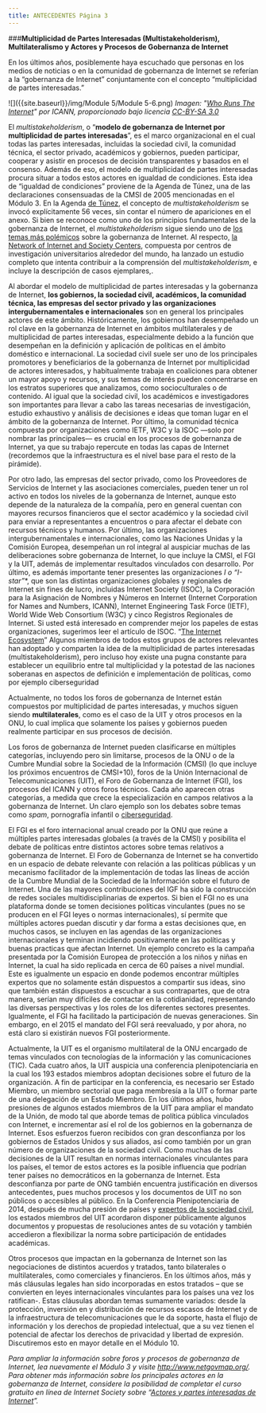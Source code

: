 ```yaml
---
title: ANTECEDENTES Página 3
---
```


###**Multiplicidad de Partes Interesadas (Multistakeholderism), Multilateralismo y Actores y Procesos de Gobernanza de Internet**

En los últimos años, posiblemente haya escuchado que personas en los medios de noticias o en la comunidad de gobernanza de Internet se referían a la “gobernanza de Internet” conjuntamente con el concepto “multiplicidad de partes interesadas.” 

![]({{site.baseurl}}/img/Module 5/Module 5-6.png)
*Imagen: "<a href="https://en.wikipedia.org/wiki/Internet_governance#mediaviewer/File:Who-Runs-the-Internet-graphic.png" target="_blank">Who Runs The Internet</a>" por ICANN, proporcionado bajo licencia <a href="http://creativecommons.org/licenses/by-sa/3.0/" target="_blank">CC-BY-SA 3.0</a>*
 
El *multistakeholderism*, o “**modelo de gobernanza de Internet por multiplicidad de partes interesadas**”, es el marco organizacional en el cual todas las partes interesadas, incluidas la sociedad civil, la comunidad técnica, el sector privado, académicos y gobiernos, pueden participar, cooperar y asistir en procesos de decisión transparentes y basados en el consenso. Además de eso, el modelo de multiplicidad de partes interesadas procura situar a todos estos actores en igualdad de condiciones. Esta idea de “igualdad de condiciones” proviene de la Agenda de Túnez, una de las declaraciones consensuadas de la CMSI de 2005 mencionadas en el Módulo 3. En la Agenda <a href="https://www.itu.int/wsis/docs2/tunis/off/7-es.html" target="_blank">de Túnez</a>, el concepto de *multistakeholderism* se invocó explícitamente 56 veces, sin contar el número de apariciones en el anexo. Si bien se reconoce como uno de los principios fundamentales de la gobernanza de Internet, el *multistakeholderism* sigue siendo uno de <a href="http://www.diplomacy.edu/IGFLanguage/multistakeholderism#3" target="_blank">los temas más polémicos</a> sobre la gobernanza de Internet. Al respecto, <a href="http://networkofcenters.net/" target="_blank">la Network of Internet and Society Centers</a>, compuesta por centros de investigación universitarios alrededor del mundo, ha lanzado un estudio completo que intenta contribuir a la comprensión del *multistakeholderism*, e incluye la descripción de casos ejemplares,. 

Al abordar el modelo de multiplicidad de partes interesadas y la gobernanza de Internet, **los gobiernos, la sociedad civil, académicos, la comunidad técnica, las empresas del sector privado y las organizaciones intergubernamentales e internacionales** son en general los principales actores de este ámbito. Históricamente, los gobiernos han desempeñado un rol clave en la gobernanza de Internet en ámbitos multilaterales y de multiplicidad de partes interesadas, especialmente debido a la función que desempeñan en la definición y aplicación de políticas en el ámbito doméstico e internacional. La sociedad civil suele ser uno de los principales promotores y beneficiarios de la gobernanza de Internet por multiplicidad de actores interesados, y habitualmente trabaja en coaliciones para obtener un mayor apoyo y recursos, y sus temas de interés pueden concentrarse en los estratos superiores que analizamos, como socioculturales o de contenido. Al igual que la sociedad civil, los académicos e investigadores son importantes para llevar a cabo las tareas necesarias de investigación, estudio exhaustivo y análisis de decisiones e ideas que  toman lugar en el ámbito de la gobernanza de Internet. Por último, la comunidad técnica compuesta por organizaciones como IETF, W3C y la ISOC —solo por nombrar las principales— es crucial en los procesos de gobernanza de Internet, ya que su trabajo repercute en todas las capas de Internet (recordemos que la infraestructura es el nivel base para el resto de la pirámide).

Por otro lado, las empresas del sector privado, como los Proveedores de Servicios de Internet y las asociaciones comerciales, pueden tener un rol activo en todos los niveles de la gobernanza de Internet, aunque esto depende de la naturaleza de la compañía, pero en general cuentan con mayores recursos financieros que el sector académico y la sociedad civil para enviar a representantes a encuentros o para afectar el debate con recursos técnicos y humanos. Por último, las organizaciones intergubernamentales e internacionales, como las Naciones Unidas y la Comisión Europea, desempeñan un rol integral al auspiciar muchas de las deliberaciones sobre gobernanza de Internet, lo que incluye la CMSI, el FGI y la UIT, además de implementar resultados vinculados con desarrollo. Por último, es además importante tener presentes las organizaciones **I* o “I-star”**, que son las distintas organizaciones globales y regionales de Internet sin fines de lucro, incluidas Internet Society (ISOC), la Corporación para la Asignación de Nombres y Números en Internet (Internet Corporation for Names and Numbers, ICANN), Internet Engineering Task Force (IETF), World Wide Web Consortium (W3C) y cinco Registros Regionales de Internet. Si usted está interesado en comprender mejor los papeles de estas organizaciones, sugerimos leer el artículo de ISOC. “<a href="http://www.internetsociety.org/who-makes-internet-work-internet-ecosystem" target="_blank">The Internet Ecosystem</a>” Algunos miembros de todos estos grupos de actores relevantes han adoptado y comparten la idea de la multiplicidad de partes interesadas (multistakeholderism), pero incluso hoy existe una pugna constante para establecer un equilibrio entre tal multiplicidad y la potestad de las naciones soberanas en aspectos de definición e implementación de políticas, como por ejemplo ciberseguridad

Actualmente, no todos los foros de gobernanza de Internet están compuestos por multiplicidad de partes interesadas, y muchos siguen siendo **multilaterales**, como es el caso de la UIT y otros procesos en la ONU, lo cual implica que solamente los países y gobiernos pueden realmente participar en sus procesos de decisión. 

Los foros de gobernanza de Internet pueden clasificarse en múltiples categorías, incluyendo pero sin limitarse, procesos de la ONU o de la Cumbre Mundial sobre la Sociedad de la Información (CMSI) (lo que incluye los próximos encuentros de CMSI+10), foros de la Unión Internacional de Telecomunicaciones (UIT), el Foro de Gobernanza de Internet (FGI), los procesos del ICANN y otros foros técnicos. Cada año aparecen otras categorías, a medida que crece la especialización en campos relativos a la gobernanza de Internet. Un claro ejemplo son los debates sobre temas como *spam*, pornografía infantil o <a href="http://ict4peace.org/baseline-review-of-ict-related-processes-and-events-implications-for-international-and-regional-security/" target="_blank">ciberseguridad</a>. 

El FGI es el foro internacional anual creado por la ONU que reúne a múltiples partes interesadas globales (a través de la CMSI) y posibilita el debate de políticas entre distintos actores sobre temas relativos a gobernanza de Internet. El Foro de Gobernanza de Internet se ha convertido en un espacio de debate relevante con relación a las políticas públicas y un mecanismo facilitador de la implementación de todas las líneas de acción de la Cumbre Mundial de la Sociedad de la Información sobre el futuro de Internet. Una de las mayores contribuciones del IGF ha sido la construcción de redes sociales multidisciplinarias de expertos.  Si bien el FGI no es una plataforma donde se tomen decisiones políticas vinculantes (pues no se producen en el FGI leyes o normas internacionales), sí permite que múltiples actores puedan discutir y dar forma a estas decisiones que, en muchos casos, se incluyen en las agendas de las organizaciones internacionales y terminan incidiendo positivamente en las políticas y buenas practicas que afectan Internet. Un ejemplo concreto es la campaña presentada por la Comisión Europea de protección a los niños y niñas en Internet, la cual ha sido replicada en cerca de 60 países a nivel mundial. Este es igualmente un espacio en donde podemos encontrar múltiples expertos que no solamente están dispuestos a compartir sus ideas, sino que también están dispuestos a escuchar a sus contrapartes, que de otra manera, serían muy difíciles de contactar en la cotidianidad, representando las diversas perspectivas y los roles de los diferentes sectores presentes. Igualmente, el FGI ha facilitado la participación de nuevas generaciones. Sin embargo, en el 2015 el mandato del FGI será reevaluado, y por ahora,  no está claro si existirán nuevos FGI posteriormente.

Actualmente, la UIT es el organismo multilateral de la ONU encargado de temas vinculados con tecnologías de la información y las comunicaciones (TIC). Cada cuatro años, la UIT auspicia una conferencia plenipotenciaria en la cual los 193 estados miembros adoptan decisiones sobre el futuro de la organización. A fin de participar en la conferencia, es necesario ser Estado Miembro, un miembro sectorial que paga membresía  a la UIT o formar parte de una delegación de un Estado Miembro. En los últimos años, hubo presiones de algunos estados miembros de la UIT para ampliar el mandato de la Unión, de modo tal que aborde temas de política pública vinculados con Internet, e incrementar así el rol de los gobiernos en la gobernanza de Internet. Esos esfuerzos fueron recibidos con gran desconfianza por los gobiernos de Estados Unidos y sus aliados, así como también por un gran número de organizaciones de la sociedad civil. Como muchas de las decisiones de la UIT resultan en normas internacionales vinculantes para los países, el temor de estos actores es la posible influencia que podrían tener países no democráticos en la gobernanza de Internet. Esta desconfianza por parte de ONG también encuentra justificación en diversos antecedentes, pues muchos procesos y los documentos de UIT no son públicos o accesibles al público. En la Conferencia Plenipotenciaria de 2014, después de mucha presión de países y <a href="http://bestbits.net/busan-transparency/" target="_blank">expertos de la sociedad civil</a>, los estados miembros del UIT acordaron disponer públicamente algunos documentos y propuestas de resoluciones antes de su votación y también accedieron a flexibilizar la norma sobre participación de entidades académicas. 

Otros procesos que impactan en la gobernanza de Internet son las negociaciones de distintos acuerdos y tratados, tanto bilaterales o multilaterales, como comerciales y financieros. En los últimos años, más y más cláusulas legales han sido incorporadas en estos tratados – que se convierten en leyes internacionales vinculantes para los países una vez los ratifican-. 
Estas cláusulas abordan temas sumamente variados: desde la protección, inversión en y distribución de recursos escasos de Internet y de la infraestructura de telecomunicaciones que le da soporte, hasta el flujo de información y los derechos de propiedad intelectual, que a su vez tienen el potencial de afectar los derechos de privacidad y libertad de expresión. Discutiremos esto en mayor detalle en el Módulo 10.

*Para ampliar la información sobre foros y procesos de gobernanza de Internet, lea nuevamente el Módulo 3 y visite <a href="http://www.netgovmap.org/" target="_blank">http://www.netgovmap.org/</a>. Para obtener más información sobre los principales actores en la gobernanza de Internet, considere la posibilidad de completar el curso gratuito en línea de Internet Society sobre “<a href="http://www.internetsociety.org/es/qu%C3%A9-hacemos/aprende-en-l%C3%ADnea-con-inforum" target="_blank">Actores y partes interesadas de Internet</a>”.*

